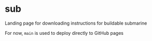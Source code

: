 # sub
Landing page for downloading instructions for buildable submarine

For now, `main` is used to deploy directly to GitHub pages
